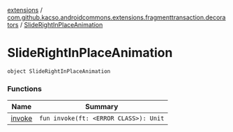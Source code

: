 [extensions](../../index.md) / [com.github.kacso.androidcommons.extensions.fragmenttransaction.decorators](../index.md) / [SlideRightInPlaceAnimation](.)

# SlideRightInPlaceAnimation

`object SlideRightInPlaceAnimation`

### Functions

| Name | Summary |
|---|---|
| [invoke](invoke.md) | `fun invoke(ft: <ERROR CLASS>): Unit` |
